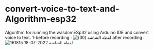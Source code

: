 # convert-voice-to-text-and-Algorithm-esp32
Algorithm for running the wasdomESp32 using Arduino IDE and convert voice to text.
1-before recording :
![‏‏لقطة الشاشة (30)](https://user-images.githubusercontent.com/107954137/179519508-b4069908-27f0-4ab6-86e2-e04735e66dd6.png)
after recording :
![لقطة الشاشة 2022-07-18 161815](https://user-images.githubusercontent.com/107954137/179520077-1157eef7-1c3d-4c15-a50f-99b8323fb4df.png)

